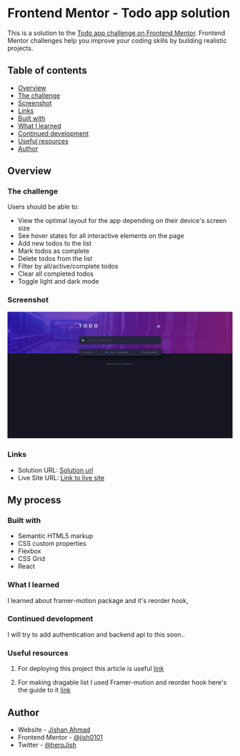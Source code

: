 # Frontend Mentor - Todo app solution

This is a solution to the [Todo app challenge on Frontend Mentor](https://www.frontendmentor.io/challenges/todo-app-Su1_KokOW). Frontend Mentor challenges help you improve your coding skills by building realistic projects. 

## Table of contents

- [Overview](#overview)
- [The challenge](#the-challenge)
- [Screenshot](#screenshot)
- [Links](#links)
- [Built with](#built-with)
- [What I learned](#what-i-learned)
- [Continued development](#continued-development)
- [Useful resources](#useful-resources)
- [Author](#author)

## Overview

### The challenge

Users should be able to:

- View the optimal layout for the app depending on their device's screen size
- See hover states for all interactive elements on the page
- Add new todos to the list
- Mark todos as complete
- Delete todos from the list
- Filter by all/active/complete todos
- Clear all completed todos
- Toggle light and dark mode

### Screenshot

![](./screenshot.jpg)

### Links

- Solution URL: [Solution url](https://www.frontendmentor.io/solutions/todoappreact-17jXvEfNJT)
- Live Site URL: [Link to live site](https://jish0101.github.io/react-todo-app-v2/)

## My process

### Built with

- Semantic HTML5 markup
- CSS custom properties
- Flexbox
- CSS Grid
- React

### What I learned

I learned about framer-motion package and it's reorder hook,

### Continued development

I will try to add authentication and backend api to this soon..

### Useful resources

1. For deploying this project this article is useful [link](https://dev.to/shashannkbawa/deploying-vite-app-to-github-pages-3ane)

2. For making dragable list I used Framer-motion and reorder hook
   here's the guide to it [link](https://www.framer.com/motion/reorder/#usage)


## Author

- Website - [Jishan Ahmad](https://jish0101.github.io/FrontendMentor)
- Frontend Mentor - [@jish0101](https://www.frontendmentor.io/profile/jish0101)
- Twitter - [@heroJish](https://www.twitter.com/herojish)
